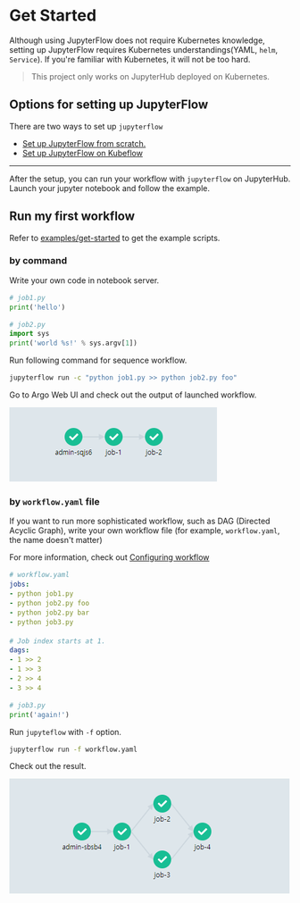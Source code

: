 # Get Started

Although using JupyterFlow does not require Kubernetes knowledge, setting up JupyterFlow requires Kubernetes understandings(YAML, `helm`, `Service`). If you're familiar with Kubernetes, it will not be too hard. 

> This project only works on JupyterHub deployed on Kubernetes.

## Options for setting up JupyterFlow

There are two ways to set up `jupyterflow`

- [Set up JupyterFlow from scratch.](scratch.md)
- [Set up JupyterFlow on Kubeflow](kubeflow.md)

---

After the setup, you can run your workflow with `jupyterflow` on JupyterHub. Launch your jupyter notebook and follow the example.

## Run my first workflow

Refer to [examples/get-started](https://github.com/hongkunyoo/jupyterflow/tree/main/examples/get-started) to get the example scripts.

### by command

Write your own code in notebook server.

```python
# job1.py
print('hello')
```

```python
# job2.py
import sys
print('world %s!' % sys.argv[1])
```

Run following command for sequence workflow.

```bash
jupyterflow run -c "python job1.py >> python job2.py foo"
```

Go to Argo Web UI and check out the output of launched workflow.

![](images/intro.png)


### by `workflow.yaml` file

If you want to run more sophisticated workflow, such as DAG (Directed Acyclic Graph), write your own workflow file (for example, `workflow.yaml`, the name doesn't matter)

For more information, check out [Configuring workflow](configuration.md)

```yaml
# workflow.yaml
jobs:
- python job1.py 
- python job2.py foo
- python job2.py bar
- python job3.py

# Job index starts at 1.
dags:
- 1 >> 2
- 1 >> 3
- 2 >> 4
- 3 >> 4
```

```python
# job3.py
print('again!')
```

Run `jupyteflow` with `-f` option.

```bash
jupyterflow run -f workflow.yaml
```

Check out the result.

![](images/dag.png)
